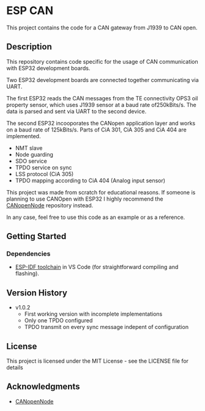 # ESP CAN

This project contains the code for a CAN gateway from J1939 to CAN open.

## Description

This repository contains code specific for the usage of CAN communication with
ESP32 development boards. <br>

Two ESP32 development boards are connected together communicating via UART.<br>

The first ESP32 reads the CAN messages from the TE connectivity OPS3 oil 
property sensor, which uses J1939 sensor at a baud rate of250kBits/s.
The data is parsed and sent via UART to the second device. <br>

The second ESP32 incooporates the CANopen application layer and works on a 
baud rate of 125kBits/s. Parts of CiA 301, CiA 305 and CiA 404 are implemented.
- NMT slave
- Node guarding
- SDO service
- TPDO service on sync
- LSS protocol (CiA 305)
- TPDO mapping according to CiA 404 (Analog input sensor)

This project was made from scratch for educational reasons. If someone is 
planning to use CANOpen with ESP32 I highly recommend the 
[CANopenNode](https://github.com/CANopenNode/CANopenNode) repository instead.
<br> 

In any case, feel free to use this code as an example or as a reference.

## Getting Started

### Dependencies
- [ESP-IDF toolchain](https://docs.espressif.com/projects/esp-idf/en/stable/esp32/get-started/index.html) in VS Code (for straightforward compiling and flashing).


## Version History

- v1.0.2
    - First working version with incomplete implementations
    - Only one TPDO configured
    - TPDO transmit on every sync message indepent of configuration

## License

This project is licensed under the MIT License - see the LICENSE file for details

## Acknowledgments
- [CANopenNode](https://github.com/CANopenNode/CANopenNode)
